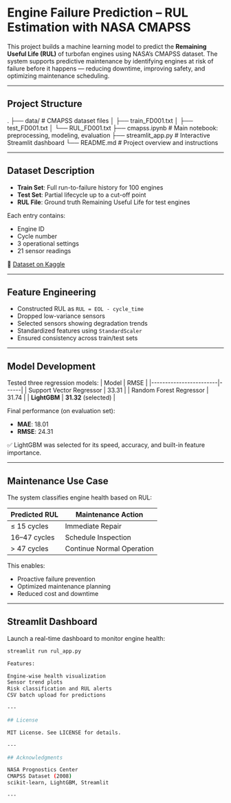 # Engine Failure Prediction – RUL Estimation with NASA CMAPSS

This project builds a machine learning model to predict the **Remaining Useful Life (RUL)** of turbofan engines using NASA’s CMAPSS dataset. The system supports predictive maintenance by identifying engines at risk of failure before it happens — reducing downtime, improving safety, and optimizing maintenance scheduling.

---

## Project Structure
.
├── data/ # CMAPSS dataset files
│ ├── train_FD001.txt
│ ├── test_FD001.txt
│ └── RUL_FD001.txt
├── cmapss.ipynb # Main notebook: preprocessing, modeling, evaluation
├── streamlit_app.py # Interactive Streamlit dashboard
└── README.md # Project overview and instructions

---

## Dataset Description

- **Train Set**: Full run-to-failure history for 100 engines
- **Test Set**: Partial lifecycle up to a cut-off point
- **RUL File**: Ground truth Remaining Useful Life for test engines

Each entry contains:
- Engine ID
- Cycle number
- 3 operational settings
- 21 sensor readings

📎 [Dataset on Kaggle](https://www.kaggle.com/datasets/behrad3d/nasa-cmaps)

---

## Feature Engineering

- Constructed RUL as `RUL = EOL - cycle_time`
- Dropped low-variance sensors
- Selected sensors showing degradation trends
- Standardized features using `StandardScaler`
- Ensured consistency across train/test sets

---

## Model Development

Tested three regression models:
| Model                  | RMSE |
|------------------------|------|
| Support Vector Regressor | 33.31 |
| Random Forest Regressor  | 31.74 |
| **LightGBM**              | **31.32** (selected) |

Final performance (on evaluation set):
- **MAE**: 18.01  
- **RMSE**: 24.31  

✅ LightGBM was selected for its speed, accuracy, and built-in feature importance.

---

## Maintenance Use Case

The system classifies engine health based on RUL:

| Predicted RUL  | Maintenance Action       |
|----------------|--------------------------|
| ≤ 15 cycles    | Immediate Repair         |
| 16–47 cycles   | Schedule Inspection      |
| > 47 cycles    | Continue Normal Operation|

This enables:
- Proactive failure prevention  
- Optimized maintenance planning  
- Reduced cost and downtime

---

## Streamlit Dashboard

Launch a real-time dashboard to monitor engine health:

```bash
streamlit run rul_app.py

Features:

Engine-wise health visualization
Sensor trend plots
Risk classification and RUL alerts
CSV batch upload for predictions

---

## License

MIT License. See LICENSE for details.

---

## Acknowledgments

NASA Prognostics Center
CMAPSS Dataset (2008)
scikit-learn, LightGBM, Streamlit

---
